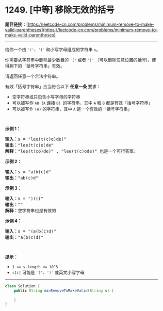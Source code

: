 # 1249. [中等] 移除无效的括号

**题目链接：**[https://leetcode-cn.com/problems/minimum-remove-to-make-valid-parentheses](https://leetcode-cn.com/problems/minimum-remove-to-make-valid-parentheses)

---

<div class="content__1Y2H">
 <div class="notranslate">
  <p>给你一个由 <code>'('</code>、<code>')'</code> 和小写字母组成的字符串 <code>s</code>。</p> 
  <p>你需要从字符串中删除最少数目的 <code>'('</code> 或者 <code>')'</code>&nbsp;（可以删除任意位置的括号)，使得剩下的「括号字符串」有效。</p> 
  <p>请返回任意一个合法字符串。</p> 
  <p>有效「括号字符串」应当符合以下&nbsp;<strong>任意一条&nbsp;</strong>要求：</p> 
  <ul> 
   <li>空字符串或只包含小写字母的字符串</li> 
   <li>可以被写作&nbsp;<code>AB</code>（<code>A</code>&nbsp;连接&nbsp;<code>B</code>）的字符串，其中&nbsp;<code>A</code>&nbsp;和&nbsp;<code>B</code>&nbsp;都是有效「括号字符串」</li> 
   <li>可以被写作&nbsp;<code>(A)</code>&nbsp;的字符串，其中&nbsp;<code>A</code>&nbsp;是一个有效的「括号字符串」</li> 
  </ul> 
  <p>&nbsp;</p> 
  <p><strong>示例 1：</strong></p> 
  <pre class="language-text"><strong>输入：</strong>s = "lee(t(c)o)de)"
<strong>输出：</strong>"lee(t(c)o)de"
<strong>解释：</strong>"lee(t(co)de)" , "lee(t(c)ode)" 也是一个可行答案。
</pre> 
  <p><strong>示例 2：</strong></p> 
  <pre class="language-text"><strong>输入：</strong>s = "a)b(c)d"
<strong>输出：</strong>"ab(c)d"
</pre> 
  <p><strong>示例 3：</strong></p> 
  <pre class="language-text"><strong>输入：</strong>s = "))(("
<strong>输出：</strong>""
<strong>解释：</strong>空字符串也是有效的
</pre> 
  <p><strong>示例 4：</strong></p> 
  <pre class="language-text"><strong>输入：</strong>s = "(a(b(c)d)"
<strong>输出：</strong>"a(b(c)d)"
</pre> 
  <p>&nbsp;</p> 
  <p><strong>提示：</strong></p> 
  <ul> 
   <li><code>1 &lt;= s.length &lt;= 10^5</code></li> 
   <li><code>s[i]</code>&nbsp;可能是&nbsp;<code>'('</code>、<code>')'</code>&nbsp;或英文小写字母</li> 
  </ul> 
 </div>
</div>

---

```java
class Solution {
    public String minRemoveToMakeValid(String s) {
        
    }
}
```
